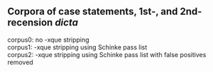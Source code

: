 Corpora of case statements, 1st-, and 2nd-recension _dicta_
-----------------------------------------------------------
corpus0: no -xque stripping  
corpus1: -xque stripping using Schinke pass list  
corpus2: -xque stripping using Schinke pass list with false positives removed
